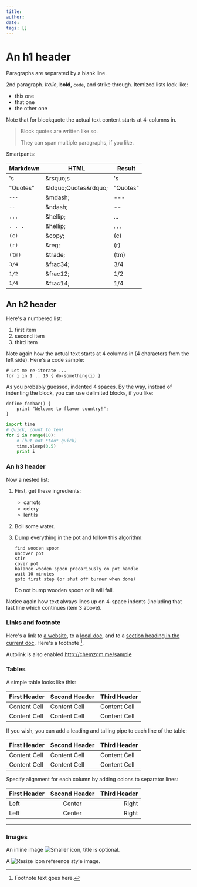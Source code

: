 ```yaml
---
title: 
author: 
date: 
tags: []
---
```


An h1 header
============


Paragraphs are separated by a blank line.
<!-- comment -->

2nd paragraph. *Italic*, **bold**, `code`,  and ~~strike through~~. Itemized lists
look like:

  * this one
  * that one
  * the other one

Note that for blockquote the actual text content starts at 4-columns in.

> Block quotes are
> written like so.
>
> They can span multiple paragraphs,
> if you like.

Smartpants:

Markdown     | HTML                         | Result
------------ | -------------                | ------------
's           | &amp;rsquo;s                 | 's
"Quotes"     | &amp;ldquo;Quotes&amp;rdquo; | "Quotes"
`---`        | &amp;mdash;                  | ---
`--`         | &amp;ndash;                  | --
`...`        | &amp;hellip;                 | ...
`. . .`      | &amp;hellip;                 | . . .
`(c)`        | &amp;copy;                   | (c)
`(r)`        | &amp;reg;                    | (r)
`(tm)`       | &amp;trade;                  | (tm)
`3/4`        | &amp;frac34;                 | 3/4
`1/2`        | &amp;frac12;                 | 1/2
`1/4`        | &amp;frac14;                 | 1/4

An h2 header
------------

Here's a numbered list:

 1. first item
 2. second item
 3. third item

Note again how the actual text starts at 4 columns in (4 characters
from the left side). Here's a code sample:

    # Let me re-iterate ...
    for i in 1 .. 10 { do-something(i) }

As you probably guessed, indented 4 spaces. By the way, instead of
indenting the block, you can use delimited blocks, if you like:

```
define foobar() {
    print "Welcome to flavor country!";
}
```


```python
import time
# Quick, count to ten!
for i in range(10):
    # (but not *too* quick)
    time.sleep(0.5)
    print i
```

### An h3 header ###

Now a nested list:

 1. First, get these ingredients:

      * carrots
      * celery
      * lentils

 2. Boil some water.

 3. Dump everything in the pot and follow
    this algorithm:

        find wooden spoon
        uncover pot
        stir
        cover pot
        balance wooden spoon precariously on pot handle
        wait 10 minutes
        goto first step (or shut off burner when done)

    Do not bump wooden spoon or it will fall.

Notice again how text always lines up on 4-space indents (including
that last line which continues item 3 above).

### Links and footnote

Here's a link to [a website](http://foo.bar), to a [local
doc](local-doc.html), and to a [section heading in the current
doc](#an-h2-header). Here's a footnote [^1].

Autolink is also enabled http://chemzqm.me/sample

[^1]: Footnote text goes here.

### Tables

A simple table looks like this:

First Header | Second Header | Third Header
------------ | ------------- | ------------
Content Cell | Content Cell  | Content Cell
Content Cell | Content Cell  | Content Cell

If you wish, you can add a leading and tailing pipe to each line of the table:

| First Header | Second Header | Third Header |
| ------------ | ------------- | ------------ |
| Content Cell | Content Cell  | Content Cell |
| Content Cell | Content Cell  | Content Cell |

Specify alignment for each column by adding colons to separator lines:

First Header | Second Header | Third Header
:----------- | :-----------: | -----------:
Left         | Center        | Right
Left         | Center        | Right

***

### Images

An inline image ![Smaller icon](http://25.io/smaller/favicon.ico "Title here"), title is optional.

A ![Resize icon][2] reference style image.

[2]: http://resizesafari.com/favicon.ico "Title"